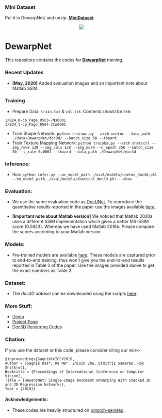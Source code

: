 ### Mini Dataset
Put it in DewarpNet/ and unzip. [**MiniDataset**](https://hkustconnect-my.sharepoint.com/:u:/g/personal/xluap_connect_ust_hk/ET7BUpyfSRdGvQ2k8BZmS9ABLRPNZz9ByLHFLoxREXI2Wg?e=d2xXyw)

<p align="center">
  <img src="dwnet.png">
</p>

# DewarpNet 
This repository contains the codes for [**DewarpNet**](https://www3.cs.stonybrook.edu/~cvl/projects/dewarpnet/storage/paper.pdf) training.

### Recent Updates
- **[May, 2020]** Added evaluation images and an important note about Matlab SSIM.

### Training
- Prepare Data: `train.txt` & `val.txt`. Contents should be like: 
```
1/824_8-cp_Page_0503-7Ns0001
1/824_1-cp_Page_0504-2Cw0001
```
- Train Shape Network:
`python trainwc.py --arch unetnc --data_path ./data/DewarpNet/doc3d/ --batch_size 50 --tboard`
- Train Texture Mapping Network:
`python trainbm.py --arch dnetccnl --img_rows 128 --img_cols 128 --img_norm --n_epoch 250 --batch_size 50 --l_rate 0.0001 --tboard --data_path ./DewarpNet/doc3d`

### Inference:
- Run:
`python infer.py --wc_model_path ./eval/models/unetnc_doc3d.pkl --bm_model_path ./eval/models/dnetccnl_doc3d.pkl --show`

### Evaluation:
- We use the same evaluation code as [DocUNet](https://www3.cs.stonybrook.edu/~cvl/docunet.html). 
To reproduce the quantitative results reported in the paper use the images available [here](https://drive.google.com/drive/folders/1aPfQHGrGxpuIbYLONydbSkGNygRX2z2P?usp=sharing).

- **[Important note about Matlab version]** We noticed that Matlab 2020a uses a different SSIM implementation which gives a better MS-SSIM score (0.5623). Whereas we have used Matlab 2018b. Please compare the scores according to your Matlab version. 

### Models:
- Pre-trained models are available [here](https://drive.google.com/file/d/1hJKCb4eF1AJih_dhZOJSF5VR-ZtRNaap/view?usp=sharing). These models are captured prior to  end-to-end training, thus won't give you the end-to-end results reported in Table 2 of the paper. Use the images provided above to get the exact numbers as Table 2. 

### Dataset: 
- The *doc3D dataset* can be downloaded using the scripts [here](https://github.com/cvlab-stonybrook/doc3D-dataset).

### More Stuff:
- [Demo](https://sagniklp.github.io/dewarpnet-demo/)
- [Project Page](https://www3.cs.stonybrook.edu/~cvl/projects/dewarpnet/)
- [Doc3D Rendering Codes](https://github.com/sagniklp/doc3D-renderer)
### Citation:
If you use the dataset or this code, please consider citing our work-
```
@inproceedings{SagnikKeICCV2019, 
Author = {Sagnik Das*, Ke Ma*, Zhixin Shu, Dimitris Samaras, Roy Shilkrot}, 
Booktitle = {Proceedings of International Conference on Computer Vision}, 
Title = {DewarpNet: Single-Image Document Unwarping With Stacked 3D and 2D Regression Networks}, 
Year = {2019}}   
```
#### Acknowledgements:
- These codes are heavily structured on [pytorch-semseg](https://github.com/meetshah1995/pytorch-semseg).
